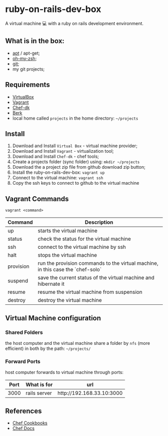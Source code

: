 # ruby-on-rails-dev-box
A virtual machine :computer: with a ruby on rails development environment.

## What is in the box:

* [apt](https://github.com/opscode-cookbooks/apt) / apt-get;
* [oh-my-zsh](https://github.com/shingara/oh-my-zsh-chef);
* [git](https://github.com/jssjr/git);
* my git projects;

## Requirements

* [VirtualBox](https://www.virtualbox.org)
* [Vagrant](http://vagrantup.com)
* [Chef-dk](https://downloads.chef.io/chef-dk/)
* [Berk](http://berkshelf.com/)
* local home called `projects` in the home directory: `~/projects`

## Install

1. Download and Install `Virtual Box` - virtual machine provider;
2. Download and Install `Vagrant` - virtualization tool;
2. Download and Install `Chef-dk` - chef tools;
3. Create a projects folder (sync folder) using: `mkdir ~/projects`
4. Download the a project zip file from github download zip button;
5. Install the ruby-on-rails-dev-box: `vagrant up`
6. Connect to the virtual machine: `vagrant ssh`
7. Copy the ssh keys to connect to github to the virtual machine

## Vagrant Commands

```shell
vagrant <command>
```

<table>
  <thead><tr><th>Command</th><th>Description</th></tr></thead>
  <tbody>
    <tr><td>up</td><td>starts the virtual machine</td></tr>
    <tr><td>status</td><td>check the status for the virtual machine</td></tr>
    <tr><td>ssh</td><td>connect to the virtual machine by ssh</td></tr>
    <tr><td>halt</td><td>stops the virtual machine</td></tr>
    <tr><td>provision</td><td>run the provision commands to the virtual machine, in this case the `chef-solo`</td></tr>
    <tr><td>suspend</td><td>save the current status of the virtual machine and hibernate it</td></tr>
    <tr><td>resume</td><td>resume the virtual machine from suspension</td></tr>
    <tr><td>destroy</td><td>destroy the virtual machine</td></tr>
  </tbody>
</table>

## Virtual Machine configuration

### Shared Folders

the host computer and the virtual machine share a folder by `nfs` (more efficient) in both by the path: `~/projects/`

### Forward Ports

host computer forwards to virtual machine through ports:
<table>
  <thead><tr><th>Port</th><th>What is for</th><th>url</th></tr></thead>
  <tbody>
    <tr><td>3000</td><td>rails server</td><td>http://192.168.33.10:3000</td></tr>
  </tbody>
</table>

## References

* [Chef Cookbooks](https://supermarket.chef.io/)
* [Chef Docs](https://docs.chef.io/)

